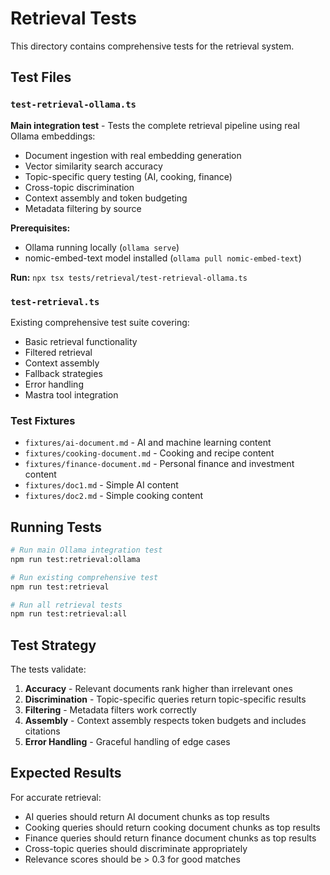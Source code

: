 # Retrieval Tests

This directory contains comprehensive tests for the retrieval system.

## Test Files

### `test-retrieval-ollama.ts`
**Main integration test** - Tests the complete retrieval pipeline using real Ollama embeddings:
- Document ingestion with real embedding generation
- Vector similarity search accuracy
- Topic-specific query testing (AI, cooking, finance)
- Cross-topic discrimination
- Context assembly and token budgeting
- Metadata filtering by source

**Prerequisites:**
- Ollama running locally (`ollama serve`)
- nomic-embed-text model installed (`ollama pull nomic-embed-text`)

**Run:** `npx tsx tests/retrieval/test-retrieval-ollama.ts`

### `test-retrieval.ts`
Existing comprehensive test suite covering:
- Basic retrieval functionality
- Filtered retrieval
- Context assembly
- Fallback strategies
- Error handling
- Mastra tool integration

### Test Fixtures

- `fixtures/ai-document.md` - AI and machine learning content
- `fixtures/cooking-document.md` - Cooking and recipe content  
- `fixtures/finance-document.md` - Personal finance and investment content
- `fixtures/doc1.md` - Simple AI content
- `fixtures/doc2.md` - Simple cooking content

## Running Tests

```bash
# Run main Ollama integration test
npm run test:retrieval:ollama

# Run existing comprehensive test
npm run test:retrieval

# Run all retrieval tests
npm run test:retrieval:all
```

## Test Strategy

The tests validate:
1. **Accuracy** - Relevant documents rank higher than irrelevant ones
2. **Discrimination** - Topic-specific queries return topic-specific results
3. **Filtering** - Metadata filters work correctly
4. **Assembly** - Context assembly respects token budgets and includes citations
5. **Error Handling** - Graceful handling of edge cases

## Expected Results

For accurate retrieval:
- AI queries should return AI document chunks as top results
- Cooking queries should return cooking document chunks as top results
- Finance queries should return finance document chunks as top results
- Cross-topic queries should discriminate appropriately
- Relevance scores should be > 0.3 for good matches